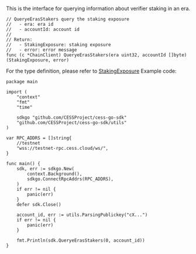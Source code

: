 This is the interface for querying information about verifier staking in an era.

```golang
// QueryeErasStakers query the staking exposure
//   - era: era id
//   - accountId: account id
//
// Return:
//   - StakingExposure: staking exposure
//   - error: error message
func (c *ChainClient) QueryeErasStakers(era uint32, accountId []byte) (StakingExposure, error)
```
For the type definition, please refer to [StakingExposure](../chain_type.md#StakingExposure)
Example code:
```golang
package main

import (
    "context"
    "fmt"
    "time"

    sdkgo "github.com/CESSProject/cess-go-sdk"
    "github.com/CESSProject/cess-go-sdk/utils"
)

var RPC_ADDRS = []string{
    //testnet
    "wss://testnet-rpc.cess.cloud/ws/",
}

func main() {
    sdk, err := sdkgo.New(
        context.Background(),
        sdkgo.ConnectRpcAddrs(RPC_ADDRS),
    )
    if err != nil {
        panic(err)
    }
    defer sdk.Close()

    account_id, err := utils.ParsingPublickey("cX...")
    if err != nil {
        panic(err)
    }

    fmt.Println(sdk.QueryeErasStakers(0, account_id))
}
```